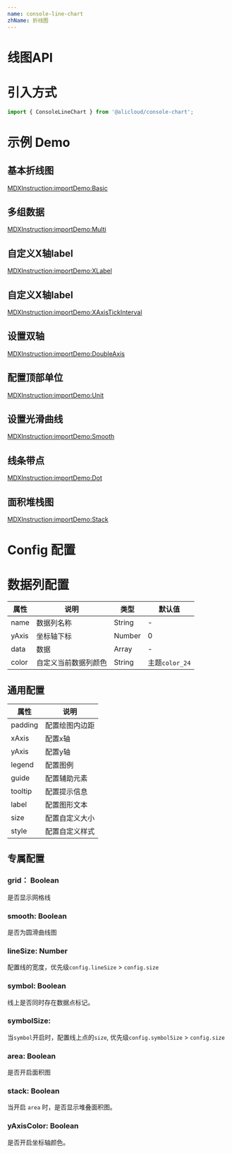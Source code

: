 ```yaml
---
name: console-line-chart
zhName: 折线图
---
```


# 线图API

# 引入方式

```javascript
import { ConsoleLineChart } from '@alicloud/console-chart';
```

# 示例 Demo

## 基本折线图

[MDXInstruction:importDemo:Basic](./demo/Basic.tsx)

## 多组数据

[MDXInstruction:importDemo:Multi](./demo/Multi.tsx)

## 自定义X轴label

[MDXInstruction:importDemo:XLabel](./demo/XLabel.tsx)

## 自定义X轴label

[MDXInstruction:importDemo:XAxisTickInterval](./demo/XAxisTickInterval.tsx)

## 设置双轴

[MDXInstruction:importDemo:DoubleAxis](./demo/DoubleAxis.tsx)

## 配置顶部单位

[MDXInstruction:importDemo:Unit](./demo/Unit.tsx)

## 设置光滑曲线

[MDXInstruction:importDemo:Smooth](./demo/Smooth.tsx)

## 线条带点

[MDXInstruction:importDemo:Dot](./demo/Dot.tsx)

## 面积堆栈图

[MDXInstruction:importDemo:Stack](./demo/Stack.tsx)

# Config 配置

# 数据列配置

| 属性 | 说明 | 类型 | 默认值 |
| --- | --- | --- | --- |
| name | 数据列名称 | String | - |
| yAxis | 坐标轴下标 | Number | 0 |
| data | 数据 | Array | - |
| color | 自定义当前数据列颜色 | String | 主题`color_24` |

## 通用配置
| 属性 | 说明 |
| --- | --- |
| padding | 配置绘图内边距 |
| xAxis | 配置x轴 |
| yAxis | 配置y轴 |
| legend | 配置图例 |
| guide | 配置辅助元素 |
| tooltip | 配置提示信息 |
| label | 配置图形文本 |
| size | 配置自定义大小 |
| style | 配置自定义样式 |

## 专属配置

### grid： Boolean
是否显示网格线

### smooth: Boolean
是否为圆滑曲线图

### lineSize: Number
配置线的宽度，优先级`config.lineSize` > `config.size`

### symbol: Boolean
线上是否同时存在数据点标记。

### symbolSize:
当`symbol`开启时，配置线上点的`size`, 优先级`config.symbolSize` > `config.size`

### area: Boolean
是否开启面积图

### stack: Boolean
当开启 `area` 时，是否显示堆叠面积图。

### yAxisColor: Boolean
是否开启坐标轴颜色。

